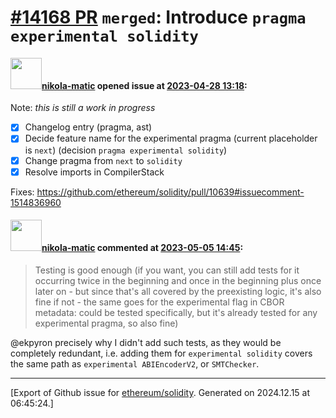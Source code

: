 # [\#14168 PR](https://github.com/ethereum/solidity/pull/14168) `merged`: Introduce `pragma experimental solidity`

#### <img src="https://avatars.githubusercontent.com/u/4415530?u=dc3db70e8fbd03f92ca81ee173d57774ce61084d&v=4" width="50">[nikola-matic](https://github.com/nikola-matic) opened issue at [2023-04-28 13:18](https://github.com/ethereum/solidity/pull/14168):

Note: *this is still a work in progress*

- [x] Changelog entry (pragma, ast)
- [x] Decide feature name for the experimental pragma (current placeholder is `next`) (decision `pragma experimental solidity`)
- [x] Change pragma from `next` to `solidity`
- [x] Resolve imports in CompilerStack

Fixes: https://github.com/ethereum/solidity/pull/10639#issuecomment-1514836960

#### <img src="https://avatars.githubusercontent.com/u/4415530?u=dc3db70e8fbd03f92ca81ee173d57774ce61084d&v=4" width="50">[nikola-matic](https://github.com/nikola-matic) commented at [2023-05-05 14:45](https://github.com/ethereum/solidity/pull/14168#issuecomment-1536370872):

> Testing is good enough (if you want, you can still add tests for it occurring twice in the beginning and once in the beginning plus once later on - but since that's all covered by the preexisting logic, it's also fine if not - the same goes for the experimental flag in CBOR metadata: could be tested specifically, but it's already tested for any experimental pragma, so also fine)

@ekpyron precisely why I didn't add such tests, as they would be completely redundant, i.e. adding them for `experimental solidity` covers the same path as `experimental ABIEncoderV2`, or `SMTChecker`.


-------------------------------------------------------------------------------



[Export of Github issue for [ethereum/solidity](https://github.com/ethereum/solidity). Generated on 2024.12.15 at 06:45:24.]
